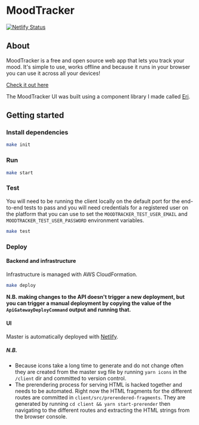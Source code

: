 # MoodTracker

[![Netlify Status](https://api.netlify.com/api/v1/badges/0d744c93-11e8-4072-85e2-4a168c1ae8ae/deploy-status)](https://app.netlify.com/sites/benji6-moodtracker/deploys)

## About

MoodTracker is a free and open source web app that lets you track your mood. It's simple to use, works offline and because it runs in your browser you can use it across all your devices!

[Check it out here](https://moodtracker.link)

The MoodTracker UI was built using a component library I made called [Eri](https://github.com/benji6/eri).

## Getting started

### Install dependencies

```sh
make init
```

### Run

```sh
make start
```

### Test

You will need to be running the client locally on the default port for the end-to-end tests to pass and you will need credentials for a registered user on the platform that you can use to set the `MOODTRACKER_TEST_USER_EMAIL` and `MOODTRACKER_TEST_USER_PASSWORD` environment variables.

```sh
make test
```

### Deploy

#### Backend and infrastructure

Infrastructure is managed with AWS CloudFormation.

```sh
make deploy
```

**N.B. making changes to the API doesn't trigger a new deployment, but you can trigger a manual deployment by copying the value of the `ApiGatewayDeployCommand` output and running that.**

#### UI

Master is automatically deployed with [Netlify](http://netlify.com).

##### N.B.

- Because icons take a long time to generate and do not change often they are created from the master svg file by running `yarn icons` in the `/client` dir and committed to version control.
- The prerendering process for serving HTML is hacked together and needs to be automated. Right now the HTML fragments for the different routes are committed in `client/src/prerendered-fragments`. They are generated by running `cd client && yarn start-prerender` then navigating to the different routes and extracting the HTML strings from the browser console.
